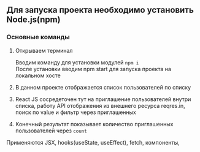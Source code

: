 ## Для запуска проекта необходимо установить Node.js(npm)

### Основные команды

1. Открываем терминал<p>
Вводим команду для установки модулей `npm i`<br>
После установки вводим npm start для запуска проекта на локальном хосте<br>

2. В данном проекте отображается список пользователей по списку
3. React JS сосредеточен тут на приглашение пользователей внутри списка, работу API отображения из внешнего ресурса reqres.in, поиск по value и фильтр через приглашенных<br>
4. Конечный результат показывает количество приглашенных пользователей через `count`<br>

<p>Применяются JSX, hooks(useState, useEffect), fetch, компоненты,  </p>
